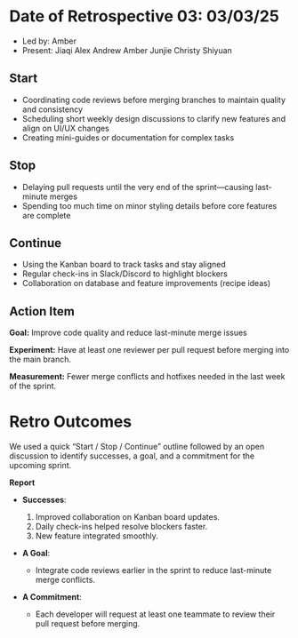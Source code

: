# Date of Retrospective 03: 03/03/25

* Led by: Amber
* Present: Jiaqi Alex Andrew Amber Junjie Christy Shiyuan

## Start
- Coordinating code reviews before merging branches to maintain quality and consistency
- Scheduling short weekly design discussions to clarify new features and align on UI/UX changes
- Creating mini-guides or documentation for complex tasks

## Stop
- Delaying pull requests until the very end of the sprint—causing last-minute merges
- Spending too much time on minor styling details before core features are complete

## Continue
- Using the Kanban board to track tasks and stay aligned
- Regular check-ins in Slack/Discord to highlight blockers
- Collaboration on database and feature improvements (recipe ideas)

## Action Item
**Goal:** Improve code quality and reduce last-minute merge issues

**Experiment:** Have at least one reviewer per pull request before merging into the main branch.

**Measurement:** Fewer merge conflicts and hotfixes needed in the last week of the sprint.

# Retro Outcomes
We used a quick “Start / Stop / Continue” outline followed by an open discussion to identify successes, a goal, and a commitment for the upcoming sprint.

**Report**

- **Successes**:  
  1. Improved collaboration on Kanban board updates.  
  2. Daily check-ins helped resolve blockers faster.  
  3. New feature integrated smoothly.

- **A Goal**:  
  - Integrate code reviews earlier in the sprint to reduce last-minute merge conflicts.

- **A Commitment**:  
  - Each developer will request at least one teammate to review their pull request before merging.
